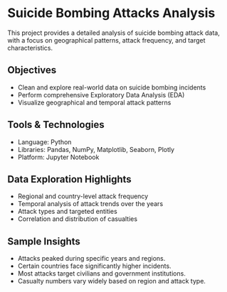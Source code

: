 # Suicide Bombing Attacks Analysis
This project provides a detailed analysis of suicide bombing attack data, with a focus on geographical patterns, attack frequency, and target characteristics.

## Objectives
- Clean and explore real-world data on suicide bombing incidents
- Perform comprehensive Exploratory Data Analysis (EDA)
- Visualize geographical and temporal attack patterns

## Tools & Technologies
- Language: Python
- Libraries: Pandas, NumPy, Matplotlib, Seaborn, Plotly
- Platform: Jupyter Notebook

## Data Exploration Highlights
- Regional and country-level attack frequency
- Temporal analysis of attack trends over the years
- Attack types and targeted entities
- Correlation and distribution of casualties

## Sample Insights
- Attacks peaked during specific years and regions.
- Certain countries face significantly higher incidents.
- Most attacks target civilians and government institutions.
- Casualty numbers vary widely based on region and attack type.
